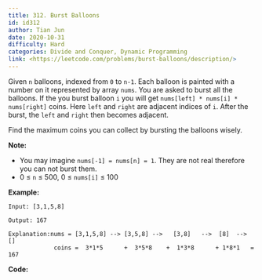 ```yaml
---
title: 312. Burst Balloons
id: id312
author: Tian Jun
date: 2020-10-31
difficulty: Hard
categories: Divide and Conquer, Dynamic Programming
link: <https://leetcode.com/problems/burst-balloons/description/>
---
```


Given `n` balloons, indexed from `0` to `n-1`. Each balloon is painted with a
number on it represented by array `nums`. You are asked to burst all the
balloons. If the you burst balloon `i` you will get `nums[left] * nums[i] *
nums[right]` coins. Here `left` and `right` are adjacent indices of `i`. After
the burst, the `left` and `right` then becomes adjacent.

Find the maximum coins you can collect by bursting the balloons wisely.

**Note:**

  * You may imagine `nums[-1] = nums[n] = 1`. They are not real therefore you can not burst them.
  * 0 ≤ `n` ≤ 500, 0 ≤ `nums[i]` ≤ 100

**Example:**
            
	Input: [3,1,5,8]    
	Output: 167     
	Explanation:nums = [3,1,5,8] --> [3,5,8] -->   [3,8]   -->  [8]  --> []                 coins =  3*1*5      +  3*5*8    +  1*3*8      + 1*8*1   = 167    


**Code:**
